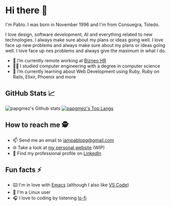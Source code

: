 # Hi there 👋

I'm Pablo. I was born in November 1996 and I'm from Consuegra, Toledo. 

I love design, software development, AI and everything related to new technologies. I always make sure about my plans or ideas going well. I love face up new problems and always make sure about my plans or ideas going well. I love face up nes problems and always give the maximum in what I do. 

- 💼 I’m currently remote working at [Bizneo HR](https://www.bizneo.com)
- 👨‍🎓 I studied computer engineering with a degree in computer science
- 🌱 I’m currently learning about Web Development using Ruby, Ruby on Rails, Elixir, Phoenix and more 


## GitHub Stats 📈
![papgmez's Github stats](https://github-readme-stats.vercel.app/api?username=papgmez&show_icons=true&include_all_commits=true&count_private=true&line_height=20)
[![papgmez's Top Langs](https://github-readme-stats.vercel.app/api/top-langs/?username=papgmez&layout=compact&hide=tex,shell,css,clips&langs_count=9)](https://github.com/anuraghazra/github-readme-stats)

## How to reach me 🕵️ 
- 📫 Send me an email to iampablopg@gmail.com
- 🌐 Take a look at [my personal website](https://iampablopg.herokuapp.com/) (WIP)
- 👔 Find my professional profile on [LinkedIn](https://www.linkedin.com/in/pablo-palomino-g%C3%B3mez-27705712a)
## Fun facts ⚡
- ⌨️ I'm in love with [Emacs](https://www.gnu.org/software/emacs/) (although I also like [VS Code](https://code.visualstudio.com/))
- 🐧 I'm a Linux user
- 🎧 I love to coding by listening [lo-fi](https://en.wikipedia.org/wiki/Lo-fi_music)

